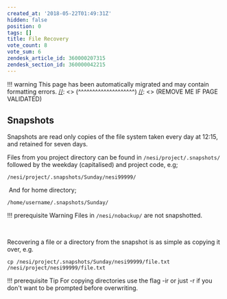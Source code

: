 ```yaml
---
created_at: '2018-05-22T01:49:31Z'
hidden: false
position: 0
tags: []
title: File Recovery
vote_count: 8
vote_sum: 6
zendesk_article_id: 360000207315
zendesk_section_id: 360000042215
---
```




[//]: <> (REMOVE ME IF PAGE VALIDATED)
[//]: <> (vvvvvvvvvvvvvvvvvvvv)
!!! warning
    This page has been automatically migrated and may contain formatting errors.
[//]: <> (^^^^^^^^^^^^^^^^^^^^)
[//]: <> (REMOVE ME IF PAGE VALIDATED)

## Snapshots

Snapshots are read only copies of the file system taken every day at
12:15, and retained for seven days.  
  
Files from you project directory can be found
in `/nesi/project/.snapshots/` followed by the weekday (capitalised) and
project code, e.g;

``` sl
/nesi/project/.snapshots/Sunday/nesi99999/
```

 And for home directory;

``` sl
/home/username/.snapshots/Sunday/
```
!!! prerequisite Warning
     Files in `/nesi/nobackup/` are not snapshotted.

 

Recovering a file or a directory from the snapshot is as simple as
copying it over, e.g.

``` sl
cp /nesi/project/.snapshots/Sunday/nesi99999/file.txt /nesi/project/nesi99999/file.txt
```
!!! prerequisite Tip
     For copying directories use the flag -ir or just -r if you don't want
     to be prompted before overwriting.
